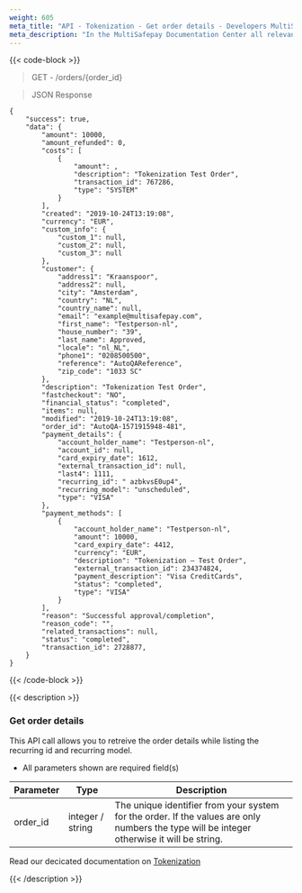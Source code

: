 ```yaml
---
weight: 605
meta_title: "API - Tokenization - Get order details - Developers MultiSafepay"
meta_description: "In the MultiSafepay Documentation Center all relevant information regarding our Plugins and API. As well as Support pages for Payment Method, Tools and General Questions. You can also find the contact details of our Support Team and Integration Team."
---
```


{{< code-block >}}

> GET - /orders/{order_id}

> JSON Response
```shell
{
    "success": true,
    "data": {
        "amount": 10000,
        "amount_refunded": 0,
        "costs": [
            {
                "amount": ,
                "description": "Tokenization Test Order",
                "transaction_id": 767286,
                "type": "SYSTEM"
            }
        ],
        "created": "2019-10-24T13:19:08",
        "currency": "EUR",
        "custom_info": {
            "custom_1": null,
            "custom_2": null,
            "custom_3": null
        },
        "customer": {
            "address1": "Kraanspoor",
            "address2": null,
            "city": "Amsterdam",
            "country": "NL",
            "country_name": null,
            "email": "example@multisafepay.com",
            "first_name": "Testperson-nl",
            "house_number": "39",
            "last_name": Approved,
            "locale": "nl_NL",
            "phone1": "0208500500",
            "reference": "AutoQAReference",
            "zip_code": "1033 SC"
        },
        "description": "Tokenization Test Order",
        "fastcheckout": "NO",
        "financial_status": "completed",
        "items": null,
        "modified": "2019-10-24T13:19:08",
        "order_id": "AutoQA-1571915948-481",
        "payment_details": {
            "account_holder_name": "Testperson-nl",
            "account_id": null,
            "card_expiry_date": 1612,
            "external_transaction_id": null,
            "last4": 1111,
            "recurring_id": " azbkvsE0up4",
            "recurring_model": "unscheduled",
            "type": "VISA"
        },
        "payment_methods": [
            {
                "account_holder_name": "Testperson-nl",
                "amount": 10000,
                "card_expiry_date": 4412,
                "currency": "EUR",
                "description": "Tokenization – Test Order",
                "external_transaction_id": 234374824,
                "payment_description": "Visa CreditCards",
                "status": "completed",
                "type": "VISA"
            }
        ],
        "reason": "Successful approval/completion",
        "reason_code": "",
        "related_transactions": null,
        "status": "completed",
        "transaction_id": 2728877,
    }
}
```

{{< /code-block >}}

{{< description >}}

###  Get order details 

This API call allows you to retreive the order details while listing the recurring id and recurring model.

* All parameters shown are required field(s)

| Parameter                       | Type     | Description                                                                             |
|---------------------------------|----------|-----------------------------------------------------------------------------------------|
| order_id                        | integer / string | The unique identifier from your system for the order. If the values are only numbers the type will be integer otherwise it will be string.                                   |

Read our decicated documentation on [Tokenization](https://docs.multisafepay.com/tools/tokenization/)

{{< /description >}}
